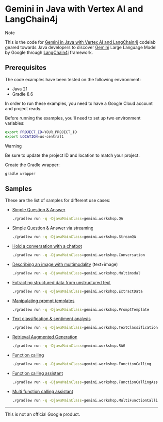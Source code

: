 # Gemini in Java with Vertex AI and LangChain4j

> [!NOTE]
> This is the code for [Gemini in Java with Vertex AI and LangChain4j](https://codelabs.developers.google.com/codelabs/gemini-java-developers)
> codelab geared towards Java developers to discover [Gemini](https://deepmind.google/technologies/gemini/#introduction) 
> Large Language Model by Google through [LangChain4j](https://docs.langchain4j.dev/) framework. 

## Prerequisites

The code examples have been tested on the following environment:

* Java 21
* Gradle 8.6

In order to run these examples, you need to have a Google Cloud account and project ready.

Before running the examples, you'll need to set up two environment variables:

```bash
export PROJECT_ID=YOUR_PROJECT_ID
export LOCATION=us-central1
```

> [!WARNING]
> Be sure to update the project ID and location to match your project.

Create the Gradle wrapper:

```bash
gradle wrapper
```

## Samples

These are the list of samples for different use cases:

* [Simple Question & Answer](app/src/main/java/gemini/workshop/QA.java)
    ```bash
    ./gradlew run -q -DjavaMainClass=gemini.workshop.QA
    ```
* [Simple Question & Answer via streaming](app/src/main/java/gemini/workshop/QA_Streaming.java)
  ```bash
  ./gradlew run -q -DjavaMainClass=gemini.workshop.StreamQA
  ```
* [Hold a conversation with a chatbot](app/src/main/java/gemini/workshop/Conversation.java)
  ```bash
  ./gradlew run -q -DjavaMainClass=gemini.workshop.Conversation
  ```
* [Describing an image with multimodality](app/src/main/java/gemini/workshop/Multimodal.java) (text+image)
  ```bash
  ./gradlew run -q -DjavaMainClass=gemini.workshop.Multimodal
  ```
* [Extracting structured data from unstructured text](app/src/main/java/gemini/workshop/ExtractData.java)
  ```bash
  ./gradlew run -q -DjavaMainClass=gemini.workshop.ExtractData
  ```
* [Manipulating prompt templates](app/src/main/java/gemini/workshop/PromptTemplate.java)
  ```bash
  ./gradlew run -q -DjavaMainClass=gemini.workshop.PromptTemplate
  ```
* [Text classification & sentiment analysis](app/src/main/java/gemini/workshop/TextClassification.java)
  ```bash
  ./gradlew run -q -DjavaMainClass=gemini.workshop.TextClassification
  ```
* [Retrieval Augmented Generation](app/src/main/java/gemini/workshop/RAG.java)
  ```bash
  ./gradlew run -q -DjavaMainClass=gemini.workshop.RAG
  ```
* [Function calling](app/src/main/java/gemini/workshop/FunctionCalling.java)
  ```bash
  ./gradlew run -q -DjavaMainClass=gemini.workshop.FunctionCalling
  ```
* [Function calling assistant](app/src/main/java/gemini/workshop/FunctionCallingAssistant.java)
  ```bash
  ./gradlew run -q -DjavaMainClass=gemini.workshop.FunctionCallingAssistant
  ```
* [Multi function calling assistant](app/src/main/java/gemini/workshop/MultiFunctionCallingAssistant.java)
  ```bash
  ./gradlew run -q -DjavaMainClass=gemini.workshop.MultiFunctionCallingAssistant
  ```

---
This is not an official Google product.
